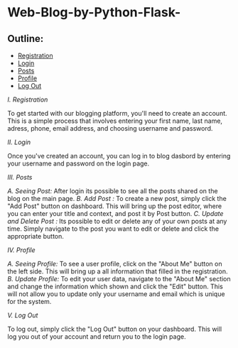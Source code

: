 # Web-Blog-by-Python-Flask-

## Outline:
* [Registration ](#Registration)
* [Login](#Login)
* [Posts](#Posts)
* [Profile](#Profile)
* [Log Out](#Log-Out)


*I. Registration* 

To get started with our blogging platform, you'll need to create an account. This is a simple process that involves entering your first name, last name, adress, phone, email address, and choosing username and password.


*II. Login*

Once you've created an account, you can log in to blog dasbord by entering your username and password on the login page. 

*III. Posts*

*A. Seeing Post:* After login its possible to see all the posts shared on the blog on the main page.
*B. Add Post :* To create a new post, simply click the "Add Post" button on dashboard. This will bring up the post editor, where you can enter your title and context, and post it by Post button.
*C. Update and Delete Post :* Its possible to  edit or delete any of your own posts at any time. Simply navigate to the post you want to edit or delete and click the appropriate button.

*IV. Profile*

*A. Seeing Profile:* To see a user profile, click on the "About Me" button on the left side. This will bring up a all information that filled in the registration.
*B. Update Profile:* To edit your user data, navigate to the "About Me" section and change the information which shown and click the "Edit" button. This will not allow you to update only your username and email which is unique for the system.

*V. Log Out*

To log out, simply click the "Log Out" button on your dashboard. This will log you out of your account and return you to the login page.
